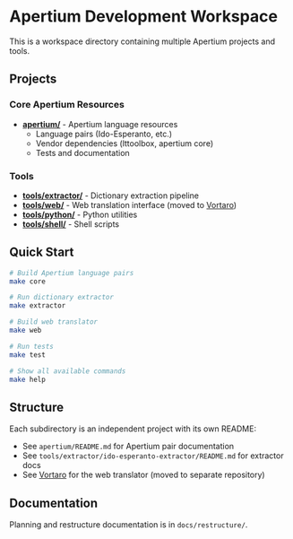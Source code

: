 # Apertium Development Workspace

This is a workspace directory containing multiple Apertium projects and tools.

## Projects

### Core Apertium Resources
- **[apertium/](apertium/)** - Apertium language resources
  - Language pairs (Ido-Esperanto, etc.)
  - Vendor dependencies (lttoolbox, apertium core)
  - Tests and documentation

### Tools
- **[tools/extractor/](tools/extractor/)** - Dictionary extraction pipeline
- **[tools/web/](tools/web/)** - Web translation interface (moved to [Vortaro](https://github.com/komapc/vortaro))
- **[tools/python/](tools/python/)** - Python utilities
- **[tools/shell/](tools/shell/)** - Shell scripts

## Quick Start

```bash
# Build Apertium language pairs
make core

# Run dictionary extractor
make extractor

# Build web translator
make web

# Run tests
make test

# Show all available commands
make help
```

## Structure

Each subdirectory is an independent project with its own README:
- See `apertium/README.md` for Apertium pair documentation
- See `tools/extractor/ido-esperanto-extractor/README.md` for extractor docs
- See [Vortaro](https://github.com/komapc/vortaro) for the web translator (moved to separate repository)

## Documentation

Planning and restructure documentation is in `docs/restructure/`.

